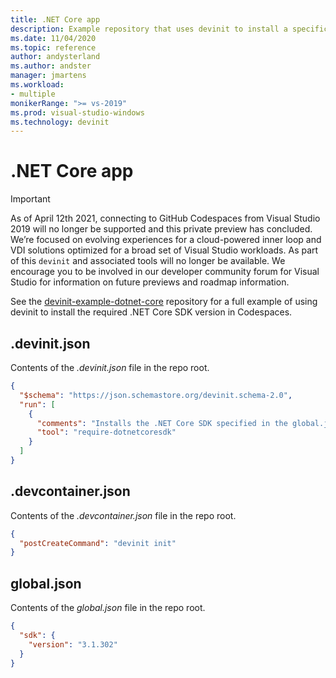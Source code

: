 ```yaml
---
title: .NET Core app
description: Example repository that uses devinit to install a specific .NET Core SDK.
ms.date: 11/04/2020
ms.topic: reference
author: andysterland
ms.author: andster
manager: jmartens
ms.workload:
- multiple
monikerRange: ">= vs-2019"
ms.prod: visual-studio-windows
ms.technology: devinit
---
```

# .NET Core app

> [!IMPORTANT]
> As of April 12th 2021, connecting to GitHub Codespaces from Visual Studio 2019 will no longer be supported and this private preview has concluded. We’re focused on evolving experiences for a cloud-powered inner loop and VDI solutions optimized for a broad set of Visual Studio workloads. As part of this `devinit` and associated tools will no longer be available. We encourage you to be involved in our developer community forum for Visual Studio for information on future previews and roadmap information.

See the [devinit-example-dotnet-core](https://github.com/microsoft/devinit-example-dotnet-core) repository for a full example of using devinit to install the required .NET Core SDK version in Codespaces.

## .devinit.json

Contents of the _.devinit.json_ file in the repo root.

```json
{
  "$schema": "https://json.schemastore.org/devinit.schema-2.0",
  "run": [
    {
      "comments": "Installs the .NET Core SDK specified in the global.json file.",
      "tool": "require-dotnetcoresdk"
    }
  ]
}
```

## .devcontainer.json

Contents of the _.devcontainer.json_ file in the repo root.

```json
{
  "postCreateCommand": "devinit init"
}
```

## global.json

Contents of the _global.json_ file in the repo root.

```json
{
  "sdk": {
    "version": "3.1.302"
  }
}
```
